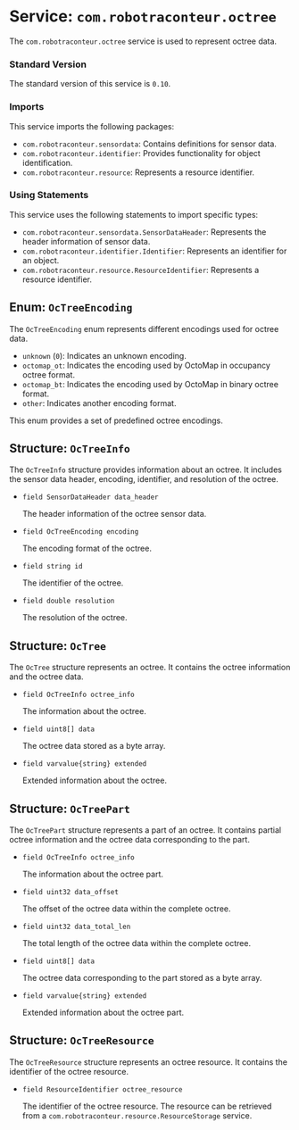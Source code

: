 # Service: `com.robotraconteur.octree`

The `com.robotraconteur.octree` service is used to represent octree data.

### Standard Version

The standard version of this service is `0.10`.

### Imports

This service imports the following packages:

- `com.robotraconteur.sensordata`: Contains definitions for sensor data.
- `com.robotraconteur.identifier`: Provides functionality for object identification.
- `com.robotraconteur.resource`: Represents a resource identifier.

### Using Statements

This service uses the following statements to import specific types:

- `com.robotraconteur.sensordata.SensorDataHeader`: Represents the header information of sensor data.
- `com.robotraconteur.identifier.Identifier`: Represents an identifier for an object.
- `com.robotraconteur.resource.ResourceIdentifier`: Represents a resource identifier.

## Enum: `OcTreeEncoding`

The `OcTreeEncoding` enum represents different encodings used for octree data.

- `unknown` (`0`): Indicates an unknown encoding.
- `octomap_ot`: Indicates the encoding used by OctoMap in occupancy octree format.
- `octomap_bt`: Indicates the encoding used by OctoMap in binary octree format.
- `other`: Indicates another encoding format.

This enum provides a set of predefined octree encodings.

## Structure: `OcTreeInfo`

The `OcTreeInfo` structure provides information about an octree. It includes the sensor data header, encoding, identifier, and resolution of the octree.

- `field SensorDataHeader data_header`

    The header information of the octree sensor data.

- `field OcTreeEncoding encoding`

    The encoding format of the octree.

- `field string id`

    The identifier of the octree.

- `field double resolution`

    The resolution of the octree.

## Structure: `OcTree`

The `OcTree` structure represents an octree. It contains the octree information and the octree data.

- `field OcTreeInfo octree_info`

    The information about the octree.

- `field uint8[] data`

    The octree data stored as a byte array.

- `field varvalue{string} extended`

    Extended information about the octree.

## Structure: `OcTreePart`

The `OcTreePart` structure represents a part of an octree. It contains partial octree information and the octree data corresponding to the part.

- `field OcTreeInfo octree_info`

    The information about the octree part.

- `field uint32 data_offset`

    The offset of the octree data within the complete octree.

- `field uint32 data_total_len`

    The total length of the octree data within the complete octree.

- `field uint8[] data`

    The octree data corresponding to the part stored as a byte array.

- `field varvalue{string} extended`

    Extended information about the octree part.

## Structure: `OcTreeResource`

The `OcTreeResource` structure represents an octree resource. It contains the identifier of the octree resource.

- `field ResourceIdentifier octree_resource`

    The identifier of the octree resource. The resource can be retrieved from a 
    `com.robotraconteur.resource.ResourceStorage` service.

